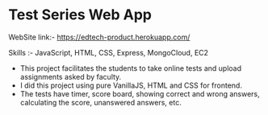 # Test Series Web App

WebSite link:- https://edtech-product.herokuapp.com/

Skills :- JavaScript, HTML, CSS, Express, MongoCloud, EC2

- This project facilitates the students to take online tests and upload assignments asked
  by faculty.
- I did this project using pure VanillaJS, HTML and CSS for frontend.
- The tests have timer, score board, showing correct and wrong answers, calculating the score, unanswered answers, etc.

